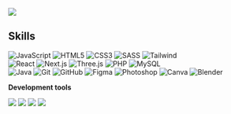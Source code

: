 ![](https://komarev.com/ghpvc/?username=yurisantiags&color=006bed)


## Skills

![JavaScript](https://img.shields.io/badge/-JavaScript-333333?style=flat&logo=javascript) 
![HTML5](https://img.shields.io/badge/-HTML5-333333?style=flat&logo=HTML5) 
![CSS3](https://img.shields.io/badge/-CSS3-333333?style=flat&logo=CSS3&logoColor=1572B6) 
![SASS](https://img.shields.io/badge/-SASS-333333?style=flat&logo=sass) 
![Tailwind](https://img.shields.io/badge/-Tailwind%20CSS-333333?style=flat&logo=tailwind-css)  
![React](https://img.shields.io/badge/-React-333333?style=flat&logo=react) 
![Next.js](https://img.shields.io/badge/-Next.js-333333?style=flat&logo=next.js) 
![Three.js](https://img.shields.io/badge/-Three.js-333333?style=flat&logo=three.js) 
![PHP](https://img.shields.io/badge/-PHP-333333?style=flat&logo=php) 
![MySQL](https://img.shields.io/badge/-MySQL-333333?style=flat&logo=mysql)  
![Java](https://img.shields.io/badge/-Java-333333?style=flat&logo=Java&logoColor=007396) 
![Git](https://img.shields.io/badge/-Git-333333?style=flat&logo=git) 
![GitHub](https://img.shields.io/badge/-GitHub-333333?style=flat&logo=github) 
![Figma](https://img.shields.io/badge/-Figma-333333?style=flat&logo=figma) 
![Photoshop](https://img.shields.io/badge/-Photoshop-333333?style=flat&logo=adobe-photoshop) 
![Canva](https://img.shields.io/badge/-Canva-333333?style=flat&logo=canva) 
![Blender](https://img.shields.io/badge/-Blender-333333?style=flat&logo=blender)



**Development tools**

<p align="left">
  <img src="https://img.shields.io/badge/-Visual%20Studio%20Code-333333?style=flat&logo=visual-studio-code&logoColor=007ACC" />
  <img src="https://img.shields.io/badge/-Eclipse-333333?style=flat&logo=eclipse-ide&logoColor=2C2255" />
  <img src="https://img.shields.io/badge/-NetBeans-333333?style=flat&logo=apache-netbeans-ide&logoColor=1B6AC6" />
  <img src="https://img.shields.io/badge/-Insomnia-333333?style=flat&logo=insomnia&logoColor=4000BF" />
</p>



<br/>


